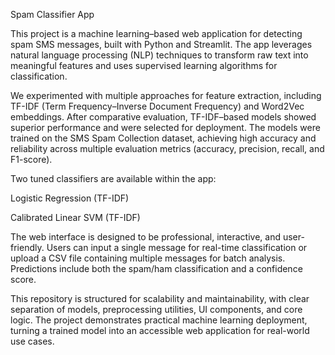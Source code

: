Spam Classifier App

This project is a machine learning–based web application for detecting spam SMS messages, built with Python and Streamlit. The app leverages natural language processing (NLP) techniques to transform raw text into meaningful features and uses supervised learning algorithms for classification.

We experimented with multiple approaches for feature extraction, including TF-IDF (Term Frequency–Inverse Document Frequency) and Word2Vec embeddings. After comparative evaluation, TF-IDF–based models showed superior performance and were selected for deployment. The models were trained on the SMS Spam Collection dataset, achieving high accuracy and reliability across multiple evaluation metrics (accuracy, precision, recall, and F1-score).

Two tuned classifiers are available within the app:

Logistic Regression (TF-IDF)

Calibrated Linear SVM (TF-IDF)

The web interface is designed to be professional, interactive, and user-friendly. Users can input a single message for real-time classification or upload a CSV file containing multiple messages for batch analysis. Predictions include both the spam/ham classification and a confidence score.

This repository is structured for scalability and maintainability, with clear separation of models, preprocessing utilities, UI components, and core logic. The project demonstrates practical machine learning deployment, turning a trained model into an accessible web application for real-world use cases.
